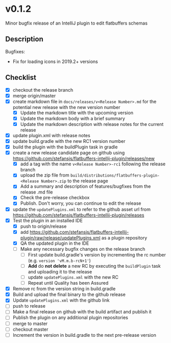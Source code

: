 # v0.1.2

Minor bugfix release of an IntelliJ plugin to edit flatbuffers schemas

## Description

Bugfixes:

- Fix for loading icons in 2019.2+ versions

## Checklist

- [x] checkout the release branch
- [x] merge origin/master
- [x] create markdown file in `docs/releases/v<Release Number>.md` for the potential new release with the new version
 number
  - [x] Update the markdown title with the upcoming version
  - [x] Update the markdown body with a brief summary
  - [x] Update the markdown description with release notes for the current release
- [x] update plugin.xml with release notes
- [x] update build.gradle with the new RC1 version number
- [x] build the plugin with the buildPlugin task in gradle
- [x] create a new release candidate page on github using https://github.com/stefansjs/flatbuffers-intellij-plugin/releases/new
  - [x] add a tag with the name `v<Release Number>-rc1` following the release branch
  - [x] upload the zip file from `build/distributions/flatbuffers-plugin-<Release Number>.zip` to the release page
  - [x] Add a summary and description of features/bugfixes from the release .md file
  - [x] Check the pre-release checkbox
  - [x] Publish. Don't worry, you can continue to edit the release
- [x] update the `updatePlugins.xml` to refer to the github asset url from 
      https://github.com/stefansjs/flatbuffers-intellij-plugin/releases
- [x] Test the plugin in an installed IDE
  - [x] push to origin/release
  - [x] add https://github.com/stefansjs/flatbuffers-intellij-plugin/raw/release/updatePlugins.xml as a plugin repository
  - [x] QA the updated plugin in the IDE
  - [ ] Make any necessary bugfix changes on the release branch
    - [ ] First update build.gradle's version by incrementing the rc number (e.g. `version 'vM.m.b-rcN+1'`)
    - [ ] **Add** do **not delete** a new RC by executing the `buildPlugin` task and uploading it to the release
    - [ ] update `updatePlugins.xml` with the new RC 
    - [ ] Repeat until Quality has been Assured
- [x] Remove rc from the version string in build.gradle
- [x] Build and upload the final binary to the github release
- [x] Update `updatePlugins.xml` with the github link
- [ ] push to release
- [ ] Make a final release on github with the build artifact and publish it
- [ ] Publish the plugin on any additional plugin repositories
- [ ] merge to master
- [ ] checkout master
- [ ] Increment the version in build.gradle to the next pre-release version
